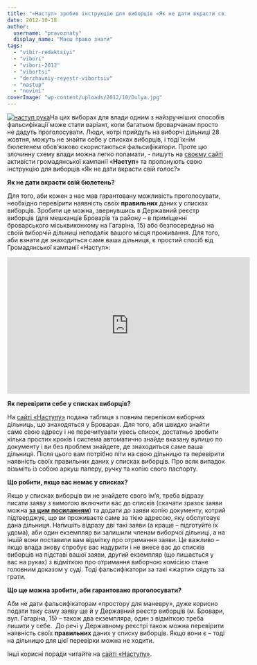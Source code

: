 ```yaml
---
title: "«Наступ» зробив інструкцію для виборців «Як не дати вкрасти свій голос?»"
date: 2012-10-18
author: 
  username: "pravoznaty"
  display_name: "Маєш право знати"
tags: 
  - "vibir-redaktsiyi"
  - "vibori"
  - "vibori-2012"
  - "vibortsi"
  - "derzhavniy-reyestr-vibortsiv"
  - "nastup"
  - "novini"
coverImage: "wp-content/uploads/2012/10/Dulya.jpg"
---
```


[![](https://mpz.brovary.org/wp-content/uploads/2012/10/nastup-ruka.jpg "наступ рука")](https://mpz.brovary.org/wp-content/uploads/2012/10/nastup-ruka.jpg)На цих виборах для влади одним з найзручніших способів фальсифікації може стати варіант, коли багатьом броварчанам просто не дадуть проголосувати. Люди, котрі прийдуть на виборчі дільниці 28 жовтня, можуть не знайти себе у списках виборців, і тоді їхнім бюлетенем обов’язково скористаються фальсифікатори. Проте цю злочинну схему влади можна легко поламати, - пишуть на [своєму сайті](https://www.nastup.info/?p=387) активісти громадянської кампанії «**Наступ**» та пропонують свою інструкцію для виборців «Як не дати вкрасти свій голос?»

**Як не дати вкрасти свій бюлетень?**

Для того, аби кожен з нас мав гарантовану можливість проголосувати, необхідно перевірити наявність своїх **правильних** даних у списках виборців. Зробити це можна, звернувшись в Державний реєстр виборців (для мешканців Броварів та району – в приміщенні броварського міськвиконкому на Гагаріна, 15) або безпосередньо на своїй виборчій дільниці неподалік вашого місця проживання. Для того, аби взнати де знаходиться саме ваша дільниця, є простий спосіб від Громадянської кампанії «Наступ»:

<iframe src="https://www.youtube.com/embed/S3A6ejNFX3c" frameborder="0" width="560" height="315"></iframe>

**Як перевірити себе у списках виборців?**

На [сайті «Наступу»](https://www.nastup.info/?p=387) подана таблиця з повним переліком виборчих дільниць, що знаходяться у Броварах. Для того, аби швидко знайти саме свою адресу і не перечитувати увесь список, достатньо зробити кілька простих кроків і система автоматично знайде вказану вулицю по документу і ви без проблем знайдете, де знаходиться саме ваша дільниця. Після цього вам потрібно піти на свою дільницю та перевірити наявність своїх правильних даних у списках виборців. Про всяк випадок візьміть із собою аркуш паперу, ручку та копію свого паспорту.

**Що робити, якщо вас немає у списках?**

Якщо у списках виборців ви не знайдете свого ім’я, треба відразу писати заяву з вимогою включити вас до списків (скачати зразок заяви можна **[за цим посиланням](https://www.drv.gov.ua/portal/!cm_core.cm_index?option=ext_static_page&ppg_id=109&pmn_id=99)**) та додати до заяви копію документу, котрий підтверджує, що ви проживаєте саме за тією адресою, яку обслуговує дана дільниця. Напишіть відразу дві такі заяви (а краще – підготуйте їх удома), аби один екземпляр ви залишили членам виборчої дільниці, а на іншій вони поставили вам відмітку про отримання заяви. Це важливо – якщо влада знову спробує вас надурити і не внесе вас до списків виборців на підставі вашої заяви, другий екземпляр (що лишається у вас на руках) з відміткою про отримання виборчою комісією стане головним доказом у суді. Тоді фальсифікатори за такі «жарти» сядуть за грати.

**Що ще можна зробити, аби гарантовано проголосувати?**

Аби не дати фальсифікаторам «простору для маневру», дуже корисно подати таку саму заяву ще й у Державний реєстр виборців (м. Бровари, вул. Гагаріна, 15) – також два екземпляра, один з відміткою треба лишити у себе.  До речі у Державному реєстрі також можна перевірити наявність своїх **правильних** даних у списку виборців. Якщо вони є – тоді на дільницю для цієї перевірки можна не ходити.

Інші корисні поради читайте на [сайті «Наступу»](https://www.nastup.info/?p=387).
